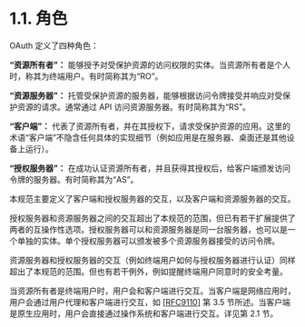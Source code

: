 # 1.1. 角色

OAuth 定义了四种角色：

**“资源所有者”：** 能够授予对受保护资源的访问权限的实体。当资源所有者是个人时，称其为终端用户。有时简称其为“RO”。

**“资源服务器”：** 托管受保护资源的服务器，能够根据访问令牌接受并响应对受保护资源的请求。通常通过 API 访问资源服务器。有时简称其为“RS”。

**“客户端”：** 代表了资源所有者，并在其授权下，请求受保护资源的应用。这里的术语“客户端”不隐含任何具体的实现细节（例如应用是在服务器、桌面还是其他设备上运行）。

**“授权服务器”：** 在成功认证资源所有者，并且获得其授权后，给客户端颁发访问令牌的服务器。有时简称其为“AS”。

本规范主要定义了客户端和授权服务器的交互，以及客户端和资源服务器的交互。

授权服务器和资源服务器之间的交互超出了本规范的范围，但已有若干扩展提供了两者的互操作性选项。授权服务器可以和资源服务器是同一台服务器，也可以是一个单独的实体。单个授权服务器可以颁发被多个资源服务器接受的访问令牌。

资源服务器和授权服务器的交互（例如终端用户如何与授权服务器进行认证）同样超出了本规范的范围。但也有若干例外，例如提醒终端用户同意时的安全考量。

当资源所有者是终端用户时，用户会和客户端进行交互。当客户端是网络应用时，用户会通过用户代理和客户端进行交互，如 [[RFC9110](https://www.rfc-editor.org/info/rfc9110)] 第 3.5 节所述。当客户端是原生应用时，用户会直接通过操作系统和客户端进行交互。详见第 2.1 节。
